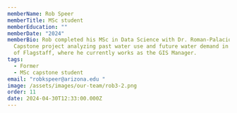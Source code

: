 ```yaml
---
memberName: Rob Speer
memberTitle: MSc student
memberEducation: ""
memberDate: "2024"
memberBio: Rob completed his MSc in Data Science with Dr. Roman-Palacios with a
  Capstone project analyzing past water use and future water demand in the City
  of Flagstaff, where he currently works as the GIS Manager.
tags:
  - Former
  - MSc capstone student
email: "robkspeer@arizona.edu "
image: /assets/images/our-team/rob3-2.png
order: 11
date: 2024-04-30T12:33:00.000Z
---
```

